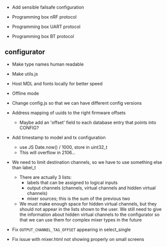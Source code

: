 - Add sensible failsafe configuration

- Programming box nRF protocol
- Programming box UART protocol
- Programming box BT protocol

## configurator
- Make type names human readable
- Make utils.js

- Host MDL and fonts locally for better speed
- Offline mode

- Change config.js so that we can have different config versions
- Address mapping of uuids to the right firmware offsets
    - Maybe add an 'offset' field to each database entry that points into CONFIG?

- Add timestamp to model and tx configuration
    - use JS Date.now() / 1000, store in uint32_t
    - This will overflow in 2106...


- We need to limit destination channels, so we have to use something else than label_t
    - There are actually 3 lists:
        * labels that can be assigned to logical inputs
        * output channels (channels, virtual channels and hidden virtual channels)
        * mixer sources; this is the sum of the previous two
    - We must make enough space for hidden virtual channels, but they should not appear in the lists shown to the user. We still need to give the information about hidden virtual channels to the configurator so that we can use them for complex mixer types in the future
- Fix `OUTPUT_CHANNEL_TAG_OFFSET` appearing in select_single

- Fix issue with mixer.html not showing properly on small screens

